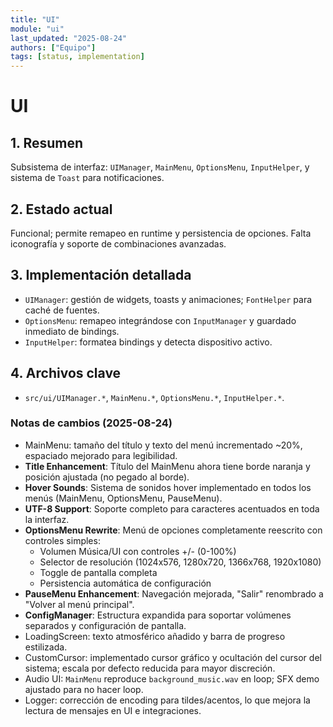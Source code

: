 ```yaml
---
title: "UI"
module: "ui"
last_updated: "2025-08-24"
authors: ["Equipo"]
tags: [status, implementation]
---
```


# UI

## 1. Resumen
Subsistema de interfaz: `UIManager`, `MainMenu`, `OptionsMenu`, `InputHelper`, y sistema de `Toast` para notificaciones.

## 2. Estado actual
Funcional; permite remapeo en runtime y persistencia de opciones. Falta iconografía y soporte de combinaciones avanzadas.

## 3. Implementación detallada
- `UIManager`: gestión de widgets, toasts y animaciones; `FontHelper` para caché de fuentes.
- `OptionsMenu`: remapeo integrándose con `InputManager` y guardado inmediato de bindings.
- `InputHelper`: formatea bindings y detecta dispositivo activo.

## 4. Archivos clave
- `src/ui/UIManager.*`, `MainMenu.*`, `OptionsMenu.*`, `InputHelper.*`.

### Notas de cambios (2025-08-24)
- MainMenu: tamaño del título y texto del menú incrementado ~20%, espaciado mejorado para legibilidad.
- **Title Enhancement**: Título del MainMenu ahora tiene borde naranja y posición ajustada (no pegado al borde).
- **Hover Sounds**: Sistema de sonidos hover implementado en todos los menús (MainMenu, OptionsMenu, PauseMenu).
- **UTF-8 Support**: Soporte completo para caracteres acentuados en toda la interfaz.
- **OptionsMenu Rewrite**: Menú de opciones completamente reescrito con controles simples:
  - Volumen Música/UI con controles +/- (0-100%)
  - Selector de resolución (1024x576, 1280x720, 1366x768, 1920x1080)
  - Toggle de pantalla completa
  - Persistencia automática de configuración
- **PauseMenu Enhancement**: Navegación mejorada, "Salir" renombrado a "Volver al menú principal".
- **ConfigManager**: Estructura expandida para soportar volúmenes separados y configuración de pantalla.
- LoadingScreen: texto atmosférico añadido y barra de progreso estilizada.
- CustomCursor: implementado cursor gráfico y ocultación del cursor del sistema; escala por defecto reducida para mayor discreción.
- Audio UI: `MainMenu` reproduce `background_music.wav` en loop; SFX demo ajustado para no hacer loop.
- Logger: corrección de encoding para tildes/acentos, lo que mejora la lectura de mensajes en UI e integraciones.
